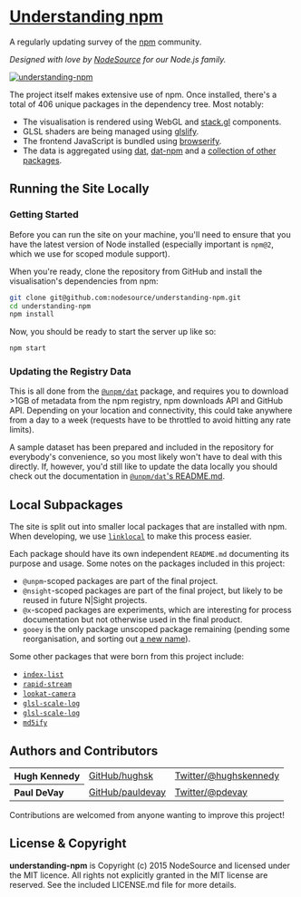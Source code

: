 # [Understanding npm](https://unpm.nodesource.com)

A regularly updating survey of the [npm](http://npmjs.com/) community.

_Designed with love by [NodeSource](https://nodesource.com/) for our Node.js family._

[![understanding-npm](http://i.imgur.com/eD51eK0.jpg)](https://unpm.nodesource.com)

The project itself makes extensive use of npm. Once installed, there's a total of 406 unique packages in the dependency tree. Most notably:

* The visualisation is rendered using WebGL and [stack.gl](http://stack.gl) components.
* GLSL shaders are being managed using [glslify](http://github.com/stackgl/glslify).
* The frontend JavaScript is bundled using [browserify](http://browserify.org/).
* The data is aggregated using [dat](http://dat-data.com/), [dat-npm](https://github.com/mafintosh/dat-npm) and a [collection of other packages](https://github.com/nodesource/understanding-npm/tree/master/unpm-dat).

## Running the Site Locally

### Getting Started

Before you can run the site on your machine, you'll need to ensure that you
have the latest version of Node installed (especially important is `npm@2`,
which we use for scoped module support).

When you're ready, clone the repository from GitHub and install the
visualisation's dependencies from npm:

``` bash
git clone git@github.com:nodesource/understanding-npm.git
cd understanding-npm
npm install
```

Now, you should be ready to start the server up like so:

``` bash
npm start
```

### Updating the Registry Data

This is all done from the [`@unpm/dat`](./unpm-dat/) package, and requires you to
download >1GB of metadata from the npm registry, npm downloads API and GitHub API.
Depending on your location and connectivity, this could take anywhere from a day to
a week (requests have to be throttled to avoid hitting any rate limits).

A sample dataset has been prepared and included in the repository for everybody's
convenience, so you most likely won't have to deal with
this directly. If, however, you'd still like to update the
data locally you should check out the documentation in
[`@unpm/dat`'s README.md](./unpm-dat/README.md).

## Local Subpackages

The site is split out into smaller local packages that are installed with npm.
When developing, we use [`linklocal`](http://github.com/timoxley/linklocal) to
make this process easier.

Each package should have its own independent `README.md` documenting its purpose
and usage. Some notes on the packages included in this project:

* `@unpm`-scoped packages are part of the final project.
* `@nsight`-scoped packages are part of the final project, but likely to be reused in future N|Sight projects.
* `@x`-scoped packages are experiments, which are interesting for process documentation but not otherwise used in the final product.
* `gooey` is the only package unscoped package remaining (pending some reorganisation, and sorting out [a new name](http://npmjs.com/package/gooey)).

Some other packages that were born from this project include:

* [`index-list`](http://github.com/nodesource/index-list)
* [`rapid-stream`](http://github.com/nodesource/rapid-stream)
* [`lookat-camera`](http://github.com/stackgl/lookat-camera)
* [`glsl-scale-log`](http://github.com/stackgl/glsl-scale-log)
* [`glsl-scale-log`](http://github.com/stackgl/glsl-scale-linear)
* [`md5ify`](http://github.com/hughsk/md5ify)

## Authors and Contributors

<table><tbody>
<tr><th align="left">Hugh Kennedy</th><td><a href="https://github.com/hughsk">GitHub/hughsk</a></td><td><a href="http://twitter.com/hughskennedy">Twitter/@hughskennedy</a></td></tr>
<tr><th align="left"> Paul DeVay</th><td><a href="https://github.com/pauldevay">GitHub/pauldevay</a></td><td><a href="http://twitter.com/pauldevay">Twitter/@pdevay</a></td></tr>
</tbody></table>

Contributions are welcomed from anyone wanting to improve this project!

## License & Copyright

**understanding-npm** is Copyright (c) 2015 NodeSource and licensed under the MIT licence. All rights not explicitly granted in the MIT license are reserved. See the included LICENSE.md file for more details.
